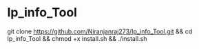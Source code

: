 # Ip_info_Tool
   git clone https://github.com/Niranjanraj273/Ip_info_Tool.git                               &&                                                                    cd Ip_info_Tool                                  &&                      chmod +x install.sh                          &&                             ./install.sh
